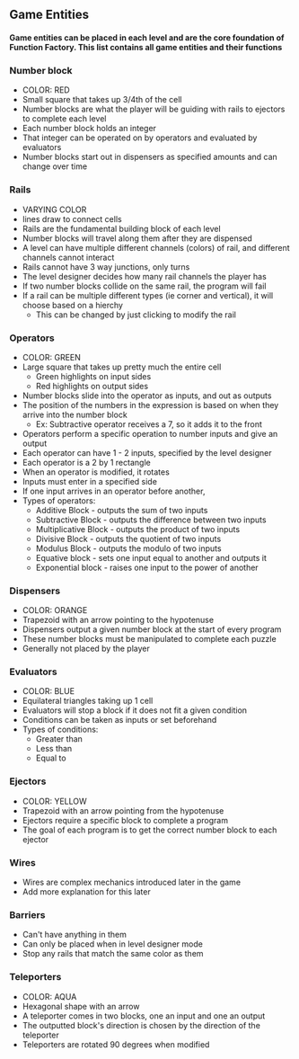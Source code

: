 ## Game Entities
#### Game entities can be placed in each level and are the core foundation of Function Factory. This list contains all game entities and their functions

### Number block
- COLOR: RED
- Small square that takes up 3/4th of the cell
- Number blocks are what the player will be guiding with rails to ejectors to complete each level
- Each number block holds an integer
- That integer can be operated on by operators and evaluated by evaluators
- Number blocks start out in dispensers as specified amounts and can change over time
### Rails
- VARYING COLOR
- lines draw to connect cells
- Rails are the fundamental building block of each level
- Number blocks will travel along them after they are dispensed
- A level can have multiple different channels (colors) of rail, and different channels cannot interact
- Rails cannot have 3 way junctions, only turns
- The level designer decides how many rail channels the player has
- If two number blocks collide on the same rail, the program will fail
- If a rail can be multiple different types (ie corner and vertical), it will choose based on a hierchy
  - This can be changed by just clicking to modify the rail
### Operators
- COLOR: GREEN
- Large square that takes up pretty much the entire cell
  - Green highlights on input sides
  - Red highlights on output sides
- Number blocks slide into the operator as inputs, and out as outputs
- The position of the numbers in the expression is based on when they arrive into the number block
  - Ex: Subtractive operator receives a 7, so it adds it to the front 
- Operators perform a specific operation to number inputs and give an output
- Each operator can have 1 - 2 inputs, specified by the level designer
- Each operator is a 2 by 1 rectangle
- When an operator is modified, it rotates
- Inputs must enter in a specified side
- If one input arrives in an operator before another, 
- Types of operators:
  - Additive Block - outputs the sum of two inputs
  - Subtractive Block - outputs the difference between two inputs
  - Multiplicative Block - outputs the product of two inputs
  - Divisive Block - outputs the quotient of two inputs
  - Modulus Block - outputs the modulo of two inputs
  - Equative block - sets one input equal to another and outputs it
  - Exponential block - raises one input to the power of another
### Dispensers
- COLOR: ORANGE
- Trapezoid with an arrow pointing to the hypotenuse 
- Dispensers output a given number block at the start of every program
- These number blocks must be manipulated to complete each puzzle
- Generally not placed by the player
### Evaluators
- COLOR: BLUE
- Equilateral triangles taking up 1 cell
- Evaluators will stop a block if it does not fit a given condition
- Conditions can be taken as inputs or set beforehand
- Types of conditions:
  - Greater than
  - Less than
  - Equal to
### Ejectors
  - COLOR: YELLOW
  - Trapezoid with an arrow pointing from the hypotenuse
  - Ejectors require a specific block to complete a program
  - The goal of each program is to get the correct number block to each ejector
### Wires
  - Wires are complex mechanics introduced later in the game
  - Add more explanation for this later
### Barriers
  - Can't have anything in them
  - Can only be placed when in level designer mode
  - Stop any rails that match the same color as them
### Teleporters
  - COLOR: AQUA
  - Hexagonal shape with an arrow
  - A teleporter comes in two blocks, one an input and one an output
  - The outputted block's direction is chosen by the direction of the teleporter
  - Teleporters are rotated 90 degrees when modified
